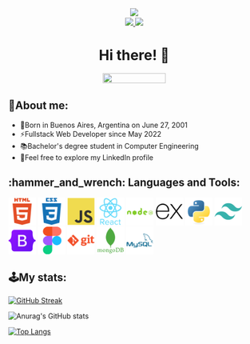 <div id="header" align="center">
  <img src="https://media.giphy.com/media/7Z49eulwv4aGY35RaD/giphy.gif" width="100"/>
  <div>
    <a href="https://www.linkedin.com/in/fmaggi14/">
      <img src="https://img.shields.io/badge/LinkedIn-blue?logo=linkedin&logoColor=white&style=for-the-badge">
    </a>
    <a href="https://twitter.com/facumayi">
      <img src="https://img.shields.io/badge/Twitter-blue?style=for-the-badge&logo=twitter&logoColor=white">
    </a>
  </div>
</div>

<h1 align="center">Hi there! 👋</h1>

<div align="center"><img src="https://media.giphy.com/media/3oKIPEqDGUULpEU0aQ/giphy.gif" width="50%" height="50%"></div>

<h2>📍About me: </h2>
<ul>
  <li>🌱Born in Buenos Aires, Argentina on June 27, 2001 </li>
  <li>⚡Fullstack Web Developer since May 2022</li>
  <li>📚Bachelor's degree student in Computer Engineering</li>
  <li>💼Feel free to explore my LinkedIn profile</li>
</ul>

<h2>:hammer_and_wrench: Languages and Tools: </h2>

<div>
  <img src="https://github.com/devicons/devicon/blob/master/icons/html5/html5-plain-wordmark.svg" width="55" height="55">
  <img src="https://github.com/devicons/devicon/blob/master/icons/css3/css3-plain-wordmark.svg" width="55" height="55">
  <img src="https://github.com/devicons/devicon/blob/master/icons/javascript/javascript-original.svg" width="55" height="55">
  <img src="https://github.com/devicons/devicon/blob/master/icons/react/react-original-wordmark.svg" width="55" height="55">
  <img src="https://github.com/devicons/devicon/blob/master/icons/nodejs/nodejs-plain-wordmark.svg" width="55" height="55">
  <img src="https://github.com/devicons/devicon/blob/master/icons/express/express-original.svg" width="55" height="55">
  <img src="https://github.com/devicons/devicon/blob/master/icons/python/python-original.svg" width="55" height="55">
  <img src="https://github.com/devicons/devicon/blob/master/icons/tailwindcss/tailwindcss-plain.svg" width="55" height="55">
  <img src="https://github.com/devicons/devicon/blob/master/icons/bootstrap/bootstrap-original.svg" width="55" height="55">
  <img src="https://github.com/devicons/devicon/blob/master/icons/figma/figma-original.svg" width="55" height="55">
  <img src="https://github.com/devicons/devicon/blob/master/icons/git/git-plain-wordmark.svg" width="55" height="55">
  <img src="https://github.com/devicons/devicon/blob/master/icons/mongodb/mongodb-plain-wordmark.svg" width="55" height="55">
  <img src="https://github.com/devicons/devicon/blob/master/icons/mysql/mysql-plain-wordmark.svg" width="55" height="55">
</div>
<h2>🕹My stats:</h2>

[![GitHub Streak](https://streak-stats.demolab.com?user=Facem404&theme=dark&hide_border=true&border_radius=4.4&date_format=j%20M%5B%20Y%5D&fire=DD2727)](https://git.io/streak-stats) 

![Anurag's GitHub stats](https://github-readme-stats.vercel.app/api?username=Facem404&theme=dark&show_icons=true&hide_border=true)

[![Top Langs](https://github-readme-stats.vercel.app/api/top-langs/?username=Facem404&hide=vue,border&theme=dark&hide_border=true)](https://github.com/anuraghazra/github-readme-stats)
